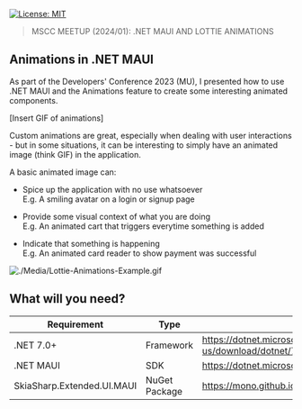 [![License: MIT](https://img.shields.io/badge/License-MIT-blue.svg)](https://opensource.org/licenses/MIT)
> MSCC MEETUP (2024/01): .NET MAUI AND LOTTIE ANIMATIONS

## Animations in .NET MAUI
As part of the Developers' Conference 2023 (MU), I presented how to use .NET MAUI and the Animations feature to create some interesting animated components.

[Insert GIF of animations]

Custom animations are great, especially when dealing with user interactions - but in some situations, it can be interesting to simply have an animated image (think GIF) in the application.

A basic animated image can:
- Spice up the application with no use whatsoever   
  E.g. A smiling avatar on a login or signup page

- Provide some visual context of what you are doing   
  E.g. An animated cart that triggers everytime something is added

- Indicate that something is happening   
  E.g. An animated card reader to show payment was successful

![./Media/Lottie-Animations-Example.gif](Example)


## What will you need?
| Requirement | Type | Reference | Version |
|-|-|-|-|
|.NET 7.0+ | Framework | https://dotnet.microsoft.com/en-us/download/dotnet/7.0 | 7.0.100 |
|.NET MAUI | SDK | https://dotnet.microsoft.com/en-us/apps/maui | - |
| SkiaSharp.Extended.UI.MAUI | NuGet Package | https://mono.github.io/SkiaSharp.Extended/index.html | 2.0.0-preview.86 |



